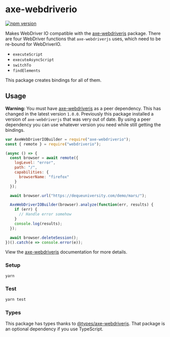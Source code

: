 # axe-webdriverio

[![npm version](https://badge.fury.io/js/axe-webdriverio.svg)](https://badge.fury.io/js/axe-webdriverio)

Makes WebDriver IO compatible with the [axe-webdriverjs](https://github.com/dequelabs/axe-webdriverjs) package. There are four WebDriver functions that `axe-webdriverjs` uses, which need to be re-bound for WebDriverIO.

- `executeScript`
- `executeAsyncScript`
- `switchTo`
- `findElements`

This package creates bindings for all of them.

## Usage

**Warning:** You must have [axe-webdriverjs](https://github.com/dequelabs/axe-webdriverjs) as a peer dependency. This has changed in the latest version `1.0.0`. Previously this package installed a version of `axe-webdriverjs` that was very out of date. By using a peer dependency you can use whatever version you need while still getting the bindings.

```javascript
var AxeWebDriverIOBuilder = require("axe-webdriverio");
const { remote } = require("webdriverio");

(async () => {
  const browser = await remote({
    logLevel: "error",
    path: "/",
    capabilities: {
      browserName: "firefox"
    }
  });

  await browser.url("https://dequeuniversity.com/demo/mars/");

  AxeWebDriverIOBuilder(browser).analyze(function(err, results) {
    if (err) {
      // Handle error somehow
    }
    console.log(results);
  });

  await browser.deleteSession();
})().catch(e => console.error(e));
```

View the [axe-webdriverjs](https://github.com/dequelabs/axe-webdriverjs) documentation for more details.

### Setup

```bash
yarn
```

### Test

```bash
yarn test
```

### Types

This package has types thanks to [@types/axe-webdriverjs](https://www.npmjs.com/package/@types/axe-webdriverjs). That package is an optional dependency if you use TypeScript.
